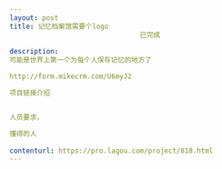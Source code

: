 ```yaml
---                
layout: post       
title: 记忆档案馆需要个logo
                                已完成
           
description: 
可能是世界上第一个为每个人保存记忆的地方了

http://form.mikecrm.com/U6myJ2

项目链接介绍


人员要求，

懂得的人
     
contenturl: https://pro.lagou.com/project/818.html      
---                 
```

